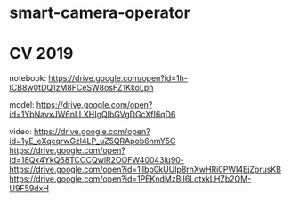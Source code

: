 # smart-camera-operator
# CV 2019


notebook:
https://drive.google.com/open?id=1h-ICB8w0tDQ1zM8FCeSW8osFZ1KkoLph


model:
https://drive.google.com/open?id=1YbNavxJW6nLLXHIgQIbGVgDGcXfI6qD6


video:
https://drive.google.com/open?id=1yE_eXqcqrwGzl4LP_uZ5QRApob6nmY5C
https://drive.google.com/open?id=18Qx4YkQ68TCOCQwlR2OOFW40043iu90-
https://drive.google.com/open?id=1iIbp0kUUIp8rnXwHRi0PWI4EjZprusKB
https://drive.google.com/open?id=1PEKndMzBlI6LotxkLHZb2QM-U9F59dxH
